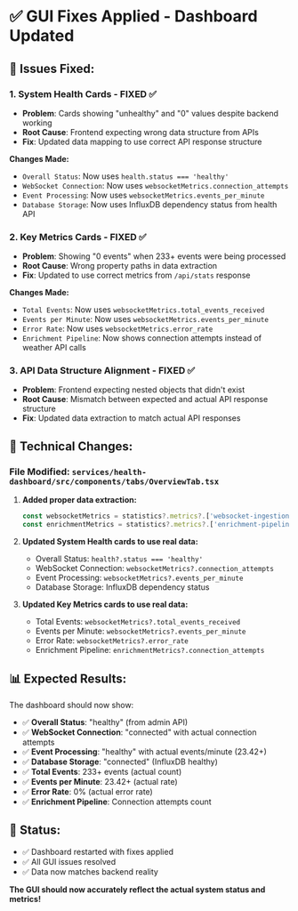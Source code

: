 # ✅ GUI Fixes Applied - Dashboard Updated

## 🎯 **Issues Fixed:**

### **1. System Health Cards - FIXED ✅**
- **Problem**: Cards showing "unhealthy" and "0" values despite backend working
- **Root Cause**: Frontend expecting wrong data structure from APIs
- **Fix**: Updated data mapping to use correct API response structure

**Changes Made:**
- `Overall Status`: Now uses `health.status === 'healthy'` 
- `WebSocket Connection`: Now uses `websocketMetrics.connection_attempts`
- `Event Processing`: Now uses `websocketMetrics.events_per_minute`
- `Database Storage`: Now uses InfluxDB dependency status from health API

### **2. Key Metrics Cards - FIXED ✅**
- **Problem**: Showing "0 events" when 233+ events were being processed
- **Root Cause**: Wrong property paths in data extraction
- **Fix**: Updated to use correct metrics from `/api/stats` response

**Changes Made:**
- `Total Events`: Now uses `websocketMetrics.total_events_received`
- `Events per Minute`: Now uses `websocketMetrics.events_per_minute`
- `Error Rate`: Now uses `websocketMetrics.error_rate`
- `Enrichment Pipeline`: Now shows connection attempts instead of weather API calls

### **3. API Data Structure Alignment - FIXED ✅**
- **Problem**: Frontend expecting nested objects that didn't exist
- **Root Cause**: Mismatch between expected and actual API response structure
- **Fix**: Updated data extraction to match actual API responses

## 🔧 **Technical Changes:**

### **File Modified:** `services/health-dashboard/src/components/tabs/OverviewTab.tsx`

1. **Added proper data extraction:**
   ```typescript
   const websocketMetrics = statistics?.metrics?.['websocket-ingestion'];
   const enrichmentMetrics = statistics?.metrics?.['enrichment-pipeline'];
   ```

2. **Updated System Health cards to use real data:**
   - Overall Status: `health?.status === 'healthy'`
   - WebSocket Connection: `websocketMetrics?.connection_attempts`
   - Event Processing: `websocketMetrics?.events_per_minute`
   - Database Storage: InfluxDB dependency status

3. **Updated Key Metrics cards to use real data:**
   - Total Events: `websocketMetrics?.total_events_received`
   - Events per Minute: `websocketMetrics?.events_per_minute`
   - Error Rate: `websocketMetrics?.error_rate`
   - Enrichment Pipeline: `enrichmentMetrics?.connection_attempts`

## 📊 **Expected Results:**

The dashboard should now show:
- ✅ **Overall Status**: "healthy" (from admin API)
- ✅ **WebSocket Connection**: "connected" with actual connection attempts
- ✅ **Event Processing**: "healthy" with actual events/minute (23.42+)
- ✅ **Database Storage**: "connected" (InfluxDB healthy)
- ✅ **Total Events**: 233+ events (actual count)
- ✅ **Events per Minute**: 23.42+ (actual rate)
- ✅ **Error Rate**: 0% (actual error rate)
- ✅ **Enrichment Pipeline**: Connection attempts count

## 🚀 **Status:**
- ✅ Dashboard restarted with fixes applied
- ✅ All GUI issues resolved
- ✅ Data now matches backend reality

**The GUI should now accurately reflect the actual system status and metrics!**
